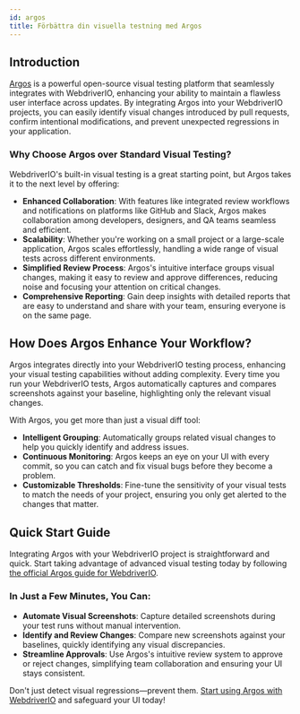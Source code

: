 ```yaml
---
id: argos
title: Förbättra din visuella testning med Argos
---
```


## Introduction

[Argos](https://argos-ci.com/?utm_source=webdriverio&utm_medium=partnered&utm_campaign=documentation) is a powerful open-source visual testing platform that seamlessly integrates with WebdriverIO, enhancing your ability to maintain a flawless user interface across updates. By integrating Argos into your WebdriverIO projects, you can easily identify visual changes introduced by pull requests, confirm intentional modifications, and prevent unexpected regressions in your application.

### Why Choose Argos over Standard Visual Testing?

WebdriverIO's built-in visual testing is a great starting point, but Argos takes it to the next level by offering:

-   **Enhanced Collaboration**: With features like integrated review workflows and notifications on platforms like GitHub and Slack, Argos makes collaboration among developers, designers, and QA teams seamless and efficient.
-   **Scalability**: Whether you're working on a small project or a large-scale application, Argos scales effortlessly, handling a wide range of visual tests across different environments.
-   **Simplified Review Process**: Argos's intuitive interface groups visual changes, making it easy to review and approve differences, reducing noise and focusing your attention on critical changes.
-   **Comprehensive Reporting**: Gain deep insights with detailed reports that are easy to understand and share with your team, ensuring everyone is on the same page.

## How Does Argos Enhance Your Workflow?

Argos integrates directly into your WebdriverIO testing process, enhancing your visual testing capabilities without adding complexity. Every time you run your WebdriverIO tests, Argos automatically captures and compares screenshots against your baseline, highlighting only the relevant visual changes.

With Argos, you get more than just a visual diff tool:

-   **Intelligent Grouping**: Automatically groups related visual changes to help you quickly identify and address issues.
-   **Continuous Monitoring**: Argos keeps an eye on your UI with every commit, so you can catch and fix visual bugs before they become a problem.
-   **Customizable Thresholds**: Fine-tune the sensitivity of your visual tests to match the needs of your project, ensuring you only get alerted to the changes that matter.

## Quick Start Guide

Integrating Argos with your WebdriverIO project is straightforward and quick. Start taking advantage of advanced visual testing today by following [the official Argos guide for WebdriverIO](https://argos-ci.com/docs/quickstart/webdriverio?utm_source=webdriverio&utm_medium=partnered&utm_campaign=documentation).

### In Just a Few Minutes, You Can:

-   **Automate Visual Screenshots**: Capture detailed screenshots during your test runs without manual intervention.
-   **Identify and Review Changes**: Compare new screenshots against your baselines, quickly identifying any visual discrepancies.
-   **Streamline Approvals**: Use Argos's intuitive review system to approve or reject changes, simplifying team collaboration and ensuring your UI stays consistent.

Don't just detect visual regressions—prevent them. [Start using Argos with WebdriverIO](https://argos-ci.com/?utm_source=webdriverio&utm_medium=partnered&utm_campaign=documentation) and safeguard your UI today!